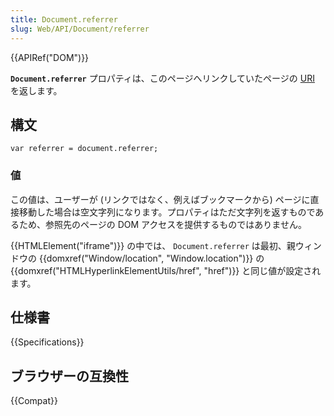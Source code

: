 ```yaml
---
title: Document.referrer
slug: Web/API/Document/referrer
---
```


{{APIRef("DOM")}}

**`Document.referrer`** プロパティは、このページへリンクしていたページの [URI](http://www.w3.org/Addressing/#background) を返します。

## 構文

```
var referrer = document.referrer;
```

### 値

この値は、ユーザーが (リンクではなく、例えばブックマークから) ページに直接移動した場合は空文字列になります。プロパティはただ文字列を返すものであるため、参照先のページの DOM アクセスを提供するものではありません。

{{HTMLElement("iframe")}} の中では、 `Document.referrer` は最初、親ウィンドウの {{domxref("Window/location", "Window.location")}} の {{domxref("HTMLHyperlinkElementUtils/href", "href")}} と同じ値が設定されます。

## 仕様書

{{Specifications}}

## ブラウザーの互換性

{{Compat}}
